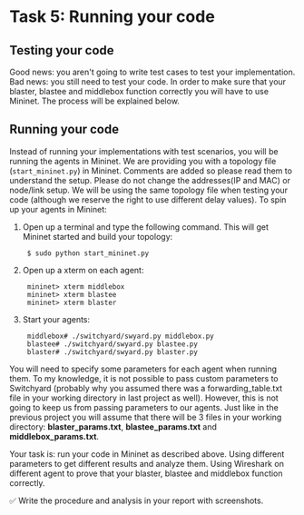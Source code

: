# Task 5: Running your code 

##  Testing your code 

Good news: you aren't going to write test cases to test your implementation. Bad news: you still need to test your code. In order to make sure that your blaster, blastee and middlebox function correctly you will have to use Mininet. The process will be explained below. 

## Running your code 

Instead of running your implementations with test scenarios, you will be running the agents in Mininet. We are providing you with a topology file (`start_mininet.py`) in Mininet. Comments are added so please read them to understand the setup. Please do not change the addresses(IP and MAC) or node/link setup. We will be using the same topology file when testing your code (although we reserve the right to use different delay values). To spin up your agents in Mininet:

1. Open up a terminal and type the following command. This will get Mininet started and build your topology:

        $ sudo python start_mininet.py

2. Open up a xterm on each agent:

        mininet> xterm middlebox
        mininet> xterm blastee
        mininet> xterm blaster

3. Start your agents:

        middlebox# ./switchyard/swyard.py middlebox.py
        blastee# ./switchyard/swyard.py blastee.py
        blaster# ./switchyard/swyard.py blaster.py

You will need to specify some parameters for each agent when running them. To my knowledge, it is not possible to pass custom parameters to Switchyard (probably why you assumed there was a forwarding_table.txt file in your working directory in last project as well). However, this is not going to keep us from passing parameters to our agents. Just like in the previous project you will assume that there will be 3 files in your working directory: **blaster_params.txt**, **blastee_params.txt** and **middlebox_params.txt**.

Your task is: run your code in Mininet as described above. Using different parameters to get different results and analyze them. Using Wireshark on different agent to prove that your blaster, blastee and middlebox function correctly.

✅ Write the procedure and analysis in your report with screenshots.
